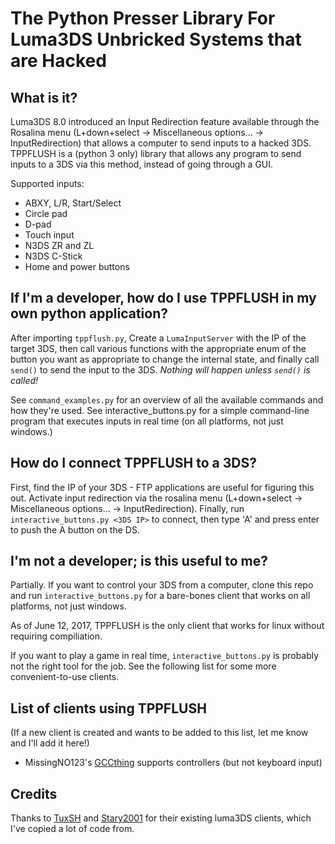 # The Python Presser Library For Luma3DS Unbricked Systems that are Hacked

## What is it?

Luma3DS 8.0 introduced an Input Redirection feature available through the Rosalina menu (L+down+select -> Miscellaneous options... -> InputRedirection) that allows a computer to send inputs to a hacked 3DS. TPPFLUSH is a (python 3 only) library that allows any program to send inputs to a 3DS via this method, instead of going through a GUI.

Supported inputs:
* ABXY, L/R, Start/Select
* Circle pad
* D-pad
* Touch input
* N3DS ZR and ZL
* N3DS C-Stick
* Home and power buttons

## If I'm a developer, how do I use TPPFLUSH in my own python application?

After importing `tppflush.py`, Create a `LumaInputServer` with the IP of the target 3DS, then call various functions with the appropriate enum of the button you want as appropriate to change the internal state, and finally call `send()` to send the input to the 3DS. *Nothing will happen unless `send()` is called!*

See `command_examples.py` for an overview of all the available commands and how they're used. See interactive_buttons.py for a simple command-line program that executes inputs in real time (on all platforms, not just windows.)

## How do I connect TPPFLUSH to a 3DS?

First, find the IP of your 3DS - FTP applications are useful for figuring this out. Activate input redirection via the rosalina menu (L+down+select -> Miscellaneous options... -> InputRedirection). Finally, run `interactive_buttons.py <3DS IP>` to connect, then type 'A' and press enter to push the A button on the DS.

## I'm not a developer; is this useful to me?

Partially. If you want to control your 3DS from a computer, clone this repo and run `interactive_buttons.py` for a bare-bones client that works on all platforms, not just windows.

As of June 12, 2017, TPPFLUSH is the only client that works for linux without requiring compiliation. 

If you want to play a game in real time, `interactive_buttons.py` is probably not the right tool for the job. See the following list for some more convenient-to-use clients.

## List of clients using TPPFLUSH

(If a new client is created and wants to be added to this list, let me know and I'll add it here!)

* MissingNO123's [GCCthing](https://github.com/MissingNO123/gcc-thing) supports controllers (but not keyboard input)

## Credits

Thanks to [TuxSH](https://github.com/TuxSH/InputRedirectionClient-Qt) and [Stary2001](https://github.com/Stary2001/InputClient-SDL) for their existing luma3DS clients, which I've copied a lot of code from.
